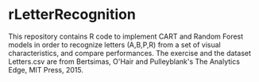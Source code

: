 # rLetterRecognition
This repository contains R code to implement CART and Random Forest models in order to recognize letters (A,B,P,R) from a set of visual characteristics, and compare performances. The exercise and the dataset Letters.csv are from Bertsimas, O'Hair and Pulleyblank's The Analytics Edge, MIT Press, 2015.
